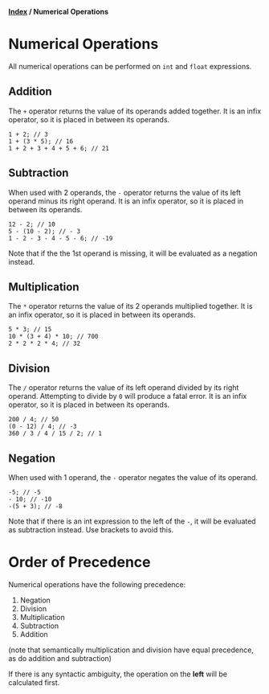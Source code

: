 **[Index](index) / Numerical Operations**

# Numerical Operations

All numerical operations can be performed on `int` and `float` expressions.

## Addition
The `+` operator returns the value of its operands added together. It is an infix operator, so it is placed in between its operands.
```
1 + 2; // 3
1 + (3 * 5); // 16
1 + 2 + 3 + 4 + 5 + 6; // 21
```

## Subtraction
When used with 2 operands, the `-` operator returns the value of its left operand minus its right operand. It is an infix operator, so it is placed in between its operands.
```
12 - 2; // 10
5 - (10 - 2); // - 3
1 - 2 - 3 - 4 - 5 - 6; // -19
```
Note that if the the 1st operand is missing, it will be evaluated as a negation instead.

## Multiplication
The `*` operator returns the value of its 2 operands multiplied together. It is an infix operator, so it is placed in between its operands.
```
5 * 3; // 15
10 * (3 + 4) * 10; // 700
2 * 2 * 2 * 4; // 32
```

## Division
The `/` operator returns the value of its left operand divided by its right operand. Attempting to divide by `0` will produce a fatal error. It is an infix operator, so it is placed in between its operands.
```
200 / 4; // 50
(0 - 12) / 4; // -3
360 / 3 / 4 / 15 / 2; // 1
```

## Negation
When used with 1 operand, the `-` operator negates the value of its operand.
```
-5; // -5
- 10; // -10
-(5 + 3); // -8
```
Note that if there is an int expression to the left of the `-`, it will be evaluated as subtraction instead. Use brackets to avoid this.

# Order of Precedence
Numerical operations have the following precedence:
1. Negation
1. Division
1. Multiplication
1. Subtraction
1. Addition

(note that semantically multiplication and division have equal precedence, as do addition and subtraction)

If there is any syntactic ambiguity, the operation on the **left** will be calculated first.